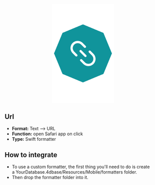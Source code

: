 <p align="center"><img src="https://github.com/4d-for-ios/4d-for-ios-formatter-Url/blob/master/formatter.png" alt=“Url” height="auto" width="200"></p>

## Url

* **Format:** Text ⟶ URL
* **Function:** open Safari app on click
* **Type:** Swift formatter

## How to integrate

* To use a custom formatter, the first thing you'll need to do is create a YourDatabase.4dbase/Resources/Mobile/formatters folder.
* Then drop the formatter folder into it.
